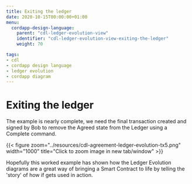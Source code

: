 ```yaml
---
title: Exiting the ledger
date: 2020-10-15T00:00:00+01:00
menu:
  cordapp-design-language:
    parent: "cdl-ledger-evolution-view"
    identifier: "cdl-ledger-evolution-view-exiting-the-ledger"
    weight: 70

tags:
- cdl
- cordapp design language
- ledger evolution
- cordapp diagram
---
```



# Exiting the ledger

The example is nearly complete, we need the final transaction created and signed by Bob to remove the Agreed state from the Ledger using a Complete command.

{{< figure zoom="../resources/cdl-agreement-ledger-evolution-tx5.png" width="1000" title="Click to zoom image in new tab/window" >}}

Hopefully this worked example has shown how the Ledger Evolution diagrams are a great way of bringing a Smart Contract to life by telling the 'story' of how if gets used in action.
